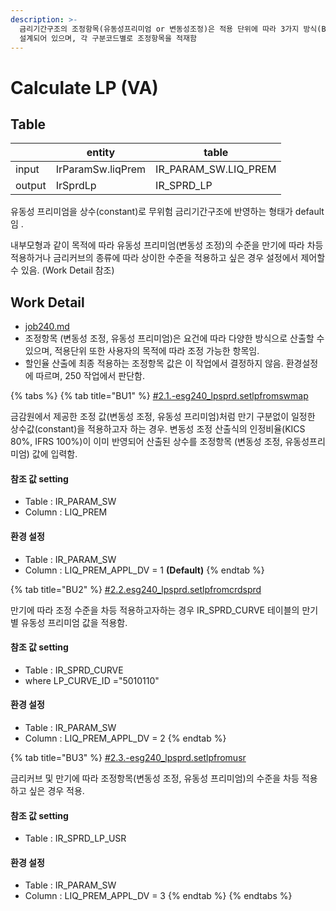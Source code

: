 ```yaml
---
description: >-
  금리기간구조의 조정항목(유동성프리미엄 or 변동성조정)은 적용 단위에 따라 3가지 방식(BU1, BU2, BU3)으로 적용할 수 있는 구조로
  설계되어 있으며, 각 구분코드별로 조정항목을 적재함
---
```


# Calculate LP (VA)

## Table&#x20;

<table data-view="cards"><thead><tr><th></th><th>entity</th><th>table</th></tr></thead><tbody><tr><td>input</td><td>IrParamSw.liqPrem</td><td>IR_PARAM_SW.LIQ_PREM</td></tr><tr><td>output</td><td>IrSprdLp</td><td>IR_SPRD_LP</td></tr></tbody></table>

유동성 프리미엄을 상수(constant)로 무위험 금리기간구조에 반영하는 형태가 default 임 .

&#x20;내부모형과 같이 목적에 따라 유동성 프리미엄(변동성 조정)의 수준을 만기에 따라 차등 적용하거나 금리커브의 종류에 따라 상이한 수준을 적용하고 싶은 경우 설정에서 제어할 수 있음. (Work Detail 참조)



## Work Detail&#x20;

* [job240.md](../../../../etc/java/src/job240.md "mention")
* 조정항목 (변동성 조정, 유동성 프리미엄)은 요건에 따라 다양한 방식으로 산출할 수 있으며, 적용단위 또한 사용자의 목적에 따라 조정 가능한 항목임.&#x20;
* 할인율 산출에 최종 적용하는 조정항목 값은 이 작업에서 결정하지 않음. 환경설정에 따르며, 250 작업에서 판단함. &#x20;

{% tabs %}
{% tab title="BU1" %}
[#2.1.-esg240\_lpsprd.setlpfromswmap](../../../../etc/java/src/job240.md#2.1.-esg240\_lpsprd.setlpfromswmap "mention")

금감원에서 제공한 조정 값(변동성 조정, 유동성 프리미엄)처럼 만기 구분없이 일정한 상수값(constant)을 적용하고자 하는 경우.  변동성 조정 산출식의 인정비율(KICS 80%, IFRS 100%)이 이미 반영되어 산출된 상수를 조정항목 (변동성 조정, 유동성프리미엄) 값에 입력함.&#x20;



#### 참조 값 setting&#x20;

* Table : IR\_PARAM\_SW
* Column : LIQ\_PREM



#### 환경 설정&#x20;

* Table : IR\_PARAM\_SW
* Column : LIQ\_PREM\_APPL\_DV = 1 **(Default)**
{% endtab %}

{% tab title="BU2" %}
[#2.2.esg240\_lpsprd.setlpfromcrdsprd](../../../../etc/java/src/job240.md#2.2.esg240\_lpsprd.setlpfromcrdsprd "mention")

만기에 따라 조정 수준을 차등 적용하고자하는 경우 IR\_SPRD\_CURVE 테이블의 만기별 유동성 프리미엄 값을 적용함.&#x20;



#### 참조 값 setting&#x20;

* Table : IR\_SPRD\_CURVE
* where LP\_CURVE\_ID ="5010110"&#x20;



#### 환경 설정&#x20;

* Table : IR\_PARAM\_SW
* Column : LIQ\_PREM\_APPL\_DV = 2&#x20;
{% endtab %}

{% tab title="BU3" %}
[#2.3.-esg240\_lpsprd.setlpfromusr](../../../../etc/java/src/job240.md#2.3.-esg240\_lpsprd.setlpfromusr "mention")

금리커브 및 만기에  따라 조정항목(변동성 조정, 유동성 프리미엄)의 수준을 차등 적용하고 싶은 경우 적용.



#### 참조 값 setting&#x20;

* Table : IR\_SPRD\_LP\_USR&#x20;



#### 환경 설정&#x20;

* Table : IR\_PARAM\_SW
* Column : LIQ\_PREM\_APPL\_DV = 3&#x20;
{% endtab %}
{% endtabs %}

